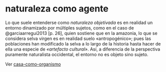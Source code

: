 # naturaleza como agente

Lo que suele entenderse como *naturaleza objetivada* es en realidad un entorno dinamizado por múltiples sujetos, como en el caso de @garciaarregui2013 [p. 26], quien sostiene que en la amazonia, lo que se considera selva virgen es en realidad suelo «antropogénico»; pues las poblaciones han modificado la selva a lo largo de la historia hasta hacer de ella una especie de *«artefacto cultural»*. Así, a diferencia de la perspectiva puramente naturalista occidental, el entorno no es objeto sino sujeto.

Ver [casa-como-organismo](casa-como-organismo.md)
